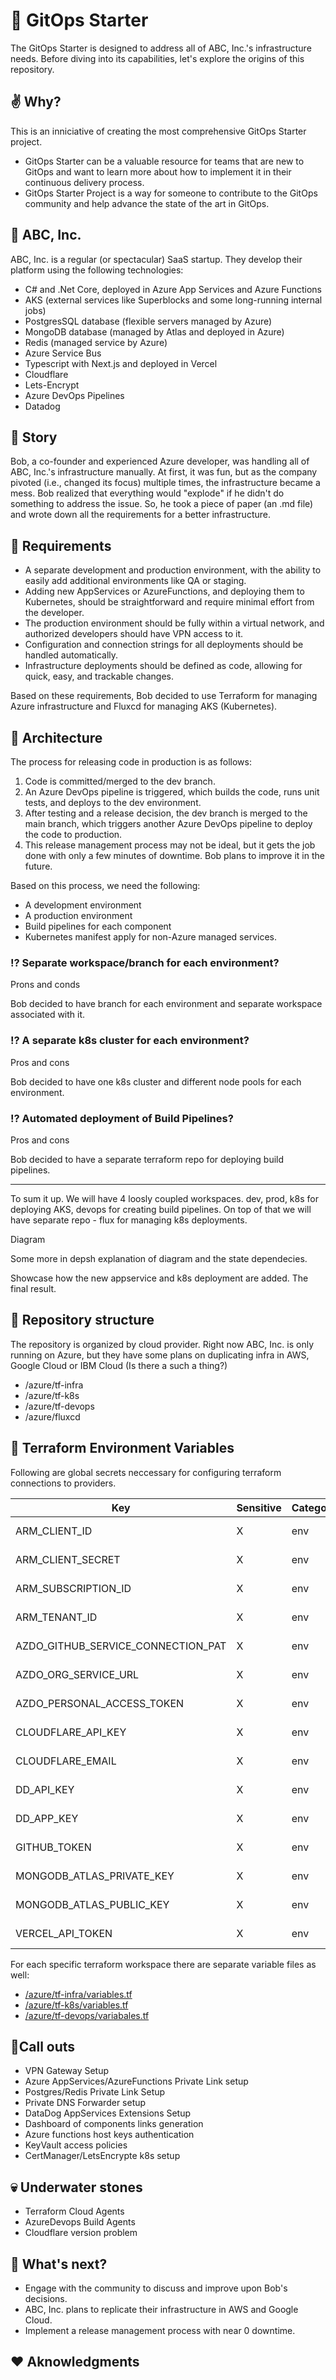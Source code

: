 # :wrench: GitOps Starter

The GitOps Starter is designed to address all of ABC, Inc.'s infrastructure needs. Before diving into its capabilities, let's explore the origins of this repository.

## :v: Why?

This is an inniciative of creating the most comprehensive GitOps Starter project.

- GitOps Starter can be a valuable resource for teams that are new to GitOps and want to learn more about how to implement it in their continuous delivery process.
- GitOps Starter Project is a way for someone to contribute to the GitOps community and help advance the state of the art in GitOps.

## :office: ABC, Inc.

ABC, Inc. is a regular (or spectacular) SaaS startup. They develop their platform using the following technologies:

- C# and .Net Core, deployed in Azure App Services and Azure Functions
- AKS (external services like Superblocks and some long-running internal jobs)
- PostgresSQL database (flexible servers managed by Azure)
- MongoDB database (managed by Atlas and deployed in Azure)
- Redis (managed service by Azure)
- Azure Service Bus
- Typescript with Next.js and deployed in Vercel
- Cloudflare
- Lets-Encrypt
- Azure DevOps Pipelines
- Datadog

## :newspaper: Story

Bob, a co-founder and experienced Azure developer, was handling all of ABC, Inc.'s infrastructure manually. At first, it was fun, but as the company pivoted (i.e., changed its focus) multiple times, the infrastructure became a mess. Bob realized that everything would "explode" if he didn't do something to address the issue. So, he took a piece of paper (an .md file) and wrote down all the requirements for a better infrastructure.

## :rocket: Requirements

- A separate development and production environment, with the ability to easily add additional environments like QA or staging.
- Adding new AppServices or AzureFunctions, and deploying them to Kubernetes, should be straightforward and require minimal effort from the developer.
- The production environment should be fully within a virtual network, and authorized developers should have VPN access to it.
- Configuration and connection strings for all deployments should be handled automatically.
- Infrastructure deployments should be defined as code, allowing for quick, easy, and trackable changes.

Based on these requirements, Bob decided to use Terraform for managing Azure infrastructure and Fluxcd for managing AKS (Kubernetes).

## :crystal_ball: Architecture

The process for releasing code in production is as follows:

1. Code is committed/merged to the dev branch.
2. An Azure DevOps pipeline is triggered, which builds the code, runs unit tests, and deploys to the dev environment.
3. After testing and a release decision, the dev branch is merged to the main branch, which triggers another Azure DevOps pipeline to deploy the code to production.
4. This release management process may not be ideal, but it gets the job done with only a few minutes of downtime. Bob plans to improve it in the future.

Based on this process, we need the following:

- A development environment
- A production environment
- Build pipelines for each component
- Kubernetes manifest apply for non-Azure managed services.

### :interrobang: Separate workspace/branch for each environment?
Prons and conds

Bob decided to have branch for each environment and separate workspace associated with it.

### :interrobang: A separate k8s cluster for each environment?
Pros and cons

Bob decided to have one k8s cluster and different node pools for each environment.

### :interrobang: Automated deployment of Build Pipelines?
Pros and cons

Bob decided to have a separate terraform repo for deploying build pipelines.

***

To sum it up. We will have 4 loosly coupled workspaces. dev, prod, k8s for deploying AKS, devops for creating build pipelines. On top of that we will have separate repo - flux for managing k8s deployments.

Diagram

Some more in depsh explanation of diagram and the state dependecies.

Showcase how the new appservice and k8s deployment are added. The final result.

## :blue_book: Repository structure

The repository is organized by cloud provider. Right now ABC, Inc. is only running on Azure, but they have some plans on duplicating infra in AWS, Google Cloud or IBM Cloud (Is there a such a thing?)

- /azure/tf-infra
- /azure/tf-k8s
- /azure/tf-devops
- /azure/fluxcd

## :file_folder: Terraform Environment Variables

Following are global secrets neccessary for configuring terraform connections to providers.

| Key  | Sensitive | Category | Description
| ----------------------------------- | ----- | ------- | ----------------------------------- |
| ARM_CLIENT_ID | X | env | key description |
| ARM_CLIENT_SECRET | X | env | key description |
| ARM_SUBSCRIPTION_ID | X | env | key description |
| ARM_TENANT_ID | X | env | key description |
| AZDO_GITHUB_SERVICE_CONNECTION_PAT | X | env | key description |
| AZDO_ORG_SERVICE_URL | X | env | key description |
| AZDO_PERSONAL_ACCESS_TOKEN | X | env | key description |
| CLOUDFLARE_API_KEY | X | env | key description |
| CLOUDFLARE_EMAIL | X | env | key description |
| DD_API_KEY | X | env | key description |
| DD_APP_KEY | X | env | key description |
| GITHUB_TOKEN | X | env | key description |
| MONGODB_ATLAS_PRIVATE_KEY | X | env | key description |
| MONGODB_ATLAS_PUBLIC_KEY | X | env | key description |
| VERCEL_API_TOKEN | X | env | key description |

For each specific terraform workspace there are separate variable files as well:
- [/azure/tf-infra/variables.tf](/azure/tf-infra/variables.tf)
- [/azure/tf-k8s/variables.tf](/azure/tf-k8s/variables.tf)
- [/azure/tf-devops/variabales.tf](/azure/tf-devops/variabales.tf)

## :pushpin:Call outs

- VPN Gateway Setup
- Azure AppServices/AzureFunctions Private Link setup
- Postgres/Redis Private Link Setup
- Private DNS Forwarder setup
- DataDog AppServices Extensions Setup
- Dashboard of components links generation
- Azure functions host keys authentication
- KeyVault access policies
- CertManager/LetsEncrypte k8s setup 

## :skull: Underwater stones

- Terraform Cloud Agents
- AzureDevops Build Agents
- Cloudflare version problem

## :space_invader: What's next?

- Engage with the community to discuss and improve upon Bob's decisions.
- ABC, Inc. plans to replicate their infrastructure in AWS and Google Cloud.
- Implement a release management process with near 0 downtime.

## :hearts: Aknowledgments

